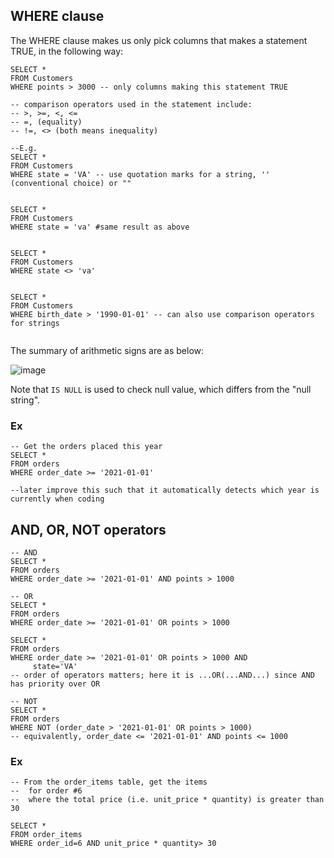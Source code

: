 ## WHERE clause
The WHERE clause makes us only pick columns that makes a statement TRUE, in the following way: 
```mysql
SELECT *
FROM Customers
WHERE points > 3000 -- only columns making this statement TRUE

-- comparison operators used in the statement include:
-- >, >=, <, <=
-- =, (equality)
-- !=, <> (both means inequality) 

--E.g.
SELECT *
FROM Customers
WHERE state = 'VA' -- use quotation marks for a string, '' (conventional choice) or ""


SELECT *
FROM Customers
WHERE state = 'va' #same result as above


SELECT *
FROM Customers
WHERE state <> 'va'


SELECT *
FROM Customers
WHERE birth_date > '1990-01-01' -- can also use comparison operators for strings
 
```
The summary of arithmetic signs are as below:

![image](https://user-images.githubusercontent.com/68281774/180296322-0768c088-5f97-4ec6-8af9-44f90c53749f.png)

Note that `IS NULL` is used to check null value, which differs from the "null string".


### Ex 
```mysql
-- Get the orders placed this year
SELECT *
FROM orders
WHERE order_date >= '2021-01-01'

--later improve this such that it automatically detects which year is currently when coding
```

## AND, OR, NOT operators


```mysql
-- AND
SELECT *
FROM orders
WHERE order_date >= '2021-01-01' AND points > 1000

-- OR
SELECT *
FROM orders
WHERE order_date >= '2021-01-01' OR points > 1000

SELECT *
FROM orders
WHERE order_date >= '2021-01-01' OR points > 1000 AND
     state='VA' 
-- order of operators matters; here it is ...OR(...AND...) since AND has priority over OR

-- NOT
SELECT *
FROM orders
WHERE NOT (order_date > '2021-01-01' OR points > 1000)
-- equivalently, order_date <= '2021-01-01' AND points <= 1000
```
### Ex
```mysql
-- From the order_items table, get the items
--  for order #6
--  where the total price (i.e. unit_price * quantity) is greater than 30

SELECT *
FROM order_items
WHERE order_id=6 AND unit_price * quantity> 30
```
